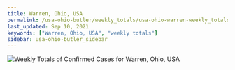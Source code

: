 ```yaml
---
title: Warren, Ohio, USA
permalink: /usa-ohio-butler/weekly_totals/usa-ohio-warren-weekly_totals.html
last_updated: Sep 10, 2021
keywords: ["Warren, Ohio, USA", "weekly totals"]
sidebar: usa-ohio-butler_sidebar
---
```


![Weekly Totals of Confirmed Cases for Warren, Ohio, USA](/covid_tracker/images/graphs/usa-ohio-warren-weekly_totals_graph.png)
